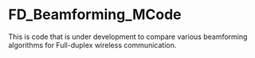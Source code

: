 FD_Beamforming_MCode
====================

This is code that is under development to compare various beamforming algorithms for Full-duplex wireless communication. 
